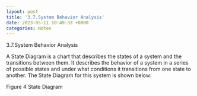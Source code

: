 ```yaml
---
layout: post
title: '3.7.System Behavior Analysis'
date: 2023-05-11 10:49:33 +0800
categories: Notes
---
```


3.7.System Behavior Analysis

A State Diagram is a chart that describes the states of a system and the transitions between them. It describes the behavior of a system in a series of possible states and under what conditions it transitions from one state to another. The State Diagram for this system is shown below:

Figure 4 State Diagram
